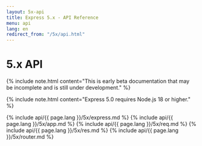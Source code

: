 ```yaml
---
layout: 5x-api
title: Express 5.x - API Reference
menu: api
lang: en
redirect_from: "/5x/api.html"
---
```


<div id="api-doc" markdown="1">

  <h1>5.x API</h1>

{% include note.html content="This is early beta documentation that may be incomplete and is still under development." %}

{% include note.html content="Express 5.0 requires Node.js 18 or higher." %}

{% include api/{{ page.lang }}/5x/express.md %}
{% include api/{{ page.lang }}/5x/app.md %}
{% include api/{{ page.lang }}/5x/req.md %}
{% include api/{{ page.lang }}/5x/res.md %}
{% include api/{{ page.lang }}/5x/router.md %}

</div>
